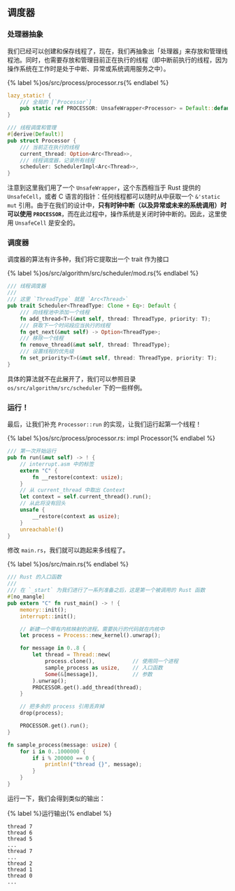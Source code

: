 ## 调度器

### 处理器抽象

我们已经可以创建和保存线程了，现在，我们再抽象出「处理器」来存放和管理线程池。同时，也需要存放和管理目前正在执行的线程（即中断前执行的线程，因为操作系统在工作时是处于中断、异常或系统调用服务之中）。

{% label %}os/src/process/processor.rs{% endlabel %}
```rust
lazy_static! {
    /// 全局的 [`Processor`]
    pub static ref PROCESSOR: UnsafeWrapper<Processor> = Default::default();
}

/// 线程调度和管理
#[derive(Default)]
pub struct Processor {
    /// 当前正在执行的线程
    current_thread: Option<Arc<Thread>>,
    /// 线程调度器，记录所有线程
    scheduler: SchedulerImpl<Arc<Thread>>,
}
```

注意到这里我们用了一个 `UnsafeWrapper`，这个东西相当于 Rust 提供的 `UnsafeCell`，或者 C 语言的指针：任何线程都可以随时从中获取一个 `&'static mut` 引用。由于在我们的设计中，**只有时钟中断（以及异常或未来的系统调用）时可以使用 `PROCESSOR`**，而在此过程中，操作系统是关闭时钟中断的。因此，这里使用 `UnsafeCell` 是安全的。

### 调度器

调度器的算法有许多种，我们将它提取出一个 trait 作为接口

{% label %}os/src/algorithm/src/scheduler/mod.rs{% endlabel %}
```rust
/// 线程调度器
///
/// 这里 `ThreadType` 就是 `Arc<Thread>`
pub trait Scheduler<ThreadType: Clone + Eq>: Default {
    /// 向线程池中添加一个线程
    fn add_thread<T>(&mut self, thread: ThreadType, priority: T);
    /// 获取下一个时间段应当执行的线程
    fn get_next(&mut self) -> Option<ThreadType>;
    /// 移除一个线程
    fn remove_thread(&mut self, thread: ThreadType);
    /// 设置线程的优先级
    fn set_priority<T>(&mut self, thread: ThreadType, priority: T);
}
```

具体的算法就不在此展开了，我们可以参照目录 `os/src/algorithm/src/scheduler` 下的一些样例。

### 运行！

最后，让我们补充 `Processor::run` 的实现，让我们运行起第一个线程！

{% label %}os/src/process/processor.rs: impl Processor{% endlabel %}
```rust
/// 第一次开始运行
pub fn run(&mut self) -> ! {
    // interrupt.asm 中的标签
    extern "C" {
        fn __restore(context: usize);
    }
    // 从 current_thread 中取出 Context
    let context = self.current_thread().run();
    // 从此将没有回头
    unsafe {
        __restore(context as usize);
    }
    unreachable!()
}
```

修改 `main.rs`，我们就可以跑起来多线程了。

{% label %}os/src/main.rs{% endlabel %}
```rust
/// Rust 的入口函数
///
/// 在 `_start` 为我们进行了一系列准备之后，这是第一个被调用的 Rust 函数
#[no_mangle]
pub extern "C" fn rust_main() -> ! {
    memory::init();
    interrupt::init();

    // 新建一个带有内核映射的进程。需要执行的代码就在内核中
    let process = Process::new_kernel().unwrap();

    for message in 0..8 {
        let thread = Thread::new(
            process.clone(),            // 使用同一个进程
            sample_process as usize,    // 入口函数
            Some(&[message]),           // 参数
        ).unwrap();
        PROCESSOR.get().add_thread(thread);
    }

    // 把多余的 process 引用丢弃掉
    drop(process);

    PROCESSOR.get().run();
}

fn sample_process(message: usize) {
    for i in 0..1000000 {
        if i % 200000 == 0 {
            println!("thread {}", message);
        }
    }
}

```

运行一下，我们会得到类似的输出：

{% label %}运行输出{% endlabel %}
```
thread 7
thread 6
thread 5
...
thread 7
...
thread 2
thread 1
thread 0
...
```
